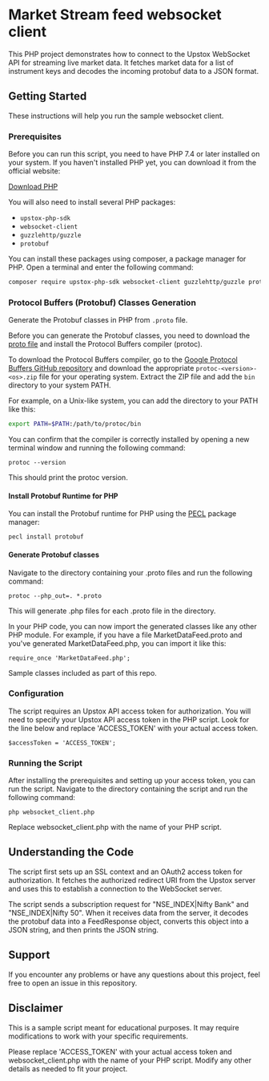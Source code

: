 # Market Stream feed websocket client

This PHP project demonstrates how to connect to the Upstox WebSocket API for streaming live market data. It fetches market data for a list of instrument keys and decodes the incoming protobuf data to a JSON format.

## Getting Started

These instructions will help you run the sample websocket client.

### Prerequisites

Before you can run this script, you need to have PHP 7.4 or later installed on your system. If you haven't installed PHP yet, you can download it from the official website:

[Download PHP](https://www.php.net/downloads.php)

You will also need to install several PHP packages:

- `upstox-php-sdk`
- `websocket-client`
- `guzzlehttp/guzzle`
- `protobuf`

You can install these packages using composer, a package manager for PHP. Open a terminal and enter the following command:

```sh
composer require upstox-php-sdk websocket-client guzzlehttp/guzzle protobuf
```

### Protocol Buffers (Protobuf) Classes Generation

Generate the Protobuf classes in PHP from `.proto` file.

Before you can generate the Protobuf classes, you need to download the [proto file](https://assets.upstox.com/feed/market-data-feed/v1/MarketDataFeed.proto) and install the Protocol Buffers compiler (protoc).

To download the Protocol Buffers compiler, go to the [Google Protocol Buffers GitHub repository](https://github.com/protocolbuffers/protobuf/releases) and download the appropriate `protoc-<version>-<os>.zip` file for your operating system. Extract the ZIP file and add the `bin` directory to your system PATH.

For example, on a Unix-like system, you can add the directory to your PATH like this:

```bash
export PATH=$PATH:/path/to/protoc/bin
```

You can confirm that the compiler is correctly installed by opening a new terminal window and running the following command:

```
protoc --version
```

This should print the protoc version.

#### Install Protobuf Runtime for PHP

You can install the Protobuf runtime for PHP using the [PECL](https://pecl.php.net) package manager:

```
pecl install protobuf
```

#### Generate Protobuf classes

Navigate to the directory containing your .proto files and run the following command:

```
protoc --php_out=. *.proto
```

This will generate .php files for each .proto file in the directory.

In your PHP code, you can now import the generated classes like any other PHP module. For example, if you have a file MarketDataFeed.proto and you've generated MarketDataFeed.php, you can import it like this:

```
require_once 'MarketDataFeed.php';
```

Sample classes included as part of this repo.

### Configuration

The script requires an Upstox API access token for authorization. You will need to specify your Upstox API access token in the PHP script. Look for the line below and replace 'ACCESS_TOKEN' with your actual access token.

```
$accessToken = 'ACCESS_TOKEN';
```

### Running the Script

After installing the prerequisites and setting up your access token, you can run the script. Navigate to the directory containing the script and run the following command:

```
php websocket_client.php
```

Replace websocket_client.php with the name of your PHP script.

## Understanding the Code

The script first sets up an SSL context and an OAuth2 access token for authorization. It fetches the authorized redirect URI from the Upstox server and uses this to establish a connection to the WebSocket server.

The script sends a subscription request for "NSE_INDEX|Nifty Bank" and "NSE_INDEX|Nifty 50". When it receives data from the server, it decodes the protobuf data into a FeedResponse object, converts this object into a JSON string, and then prints the JSON string.

## Support

If you encounter any problems or have any questions about this project, feel free to open an issue in this repository.

## Disclaimer

This is a sample script meant for educational purposes. It may require modifications to work with your specific requirements.

Please replace 'ACCESS_TOKEN' with your actual access token and websocket_client.php with the name of your PHP script. Modify any other details as needed to fit your project.


